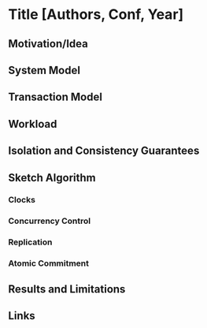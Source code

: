 # Title [Authors, Conf, Year] #

## Motivation/Idea ##

## System Model ##

## Transaction Model ##

## Workload ##

## Isolation and Consistency Guarantees ##

## Sketch Algorithm ##

### Clocks ###

### Concurrency Control ###

### Replication ###

### Atomic Commitment ###

## Results and Limitations ##

## Links ##
